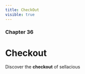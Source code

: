 ```yaml
---
title: CheckOut
visible: true
---
```


### Chapter 36

# Checkout

Discover the **checkout** of sellacious 